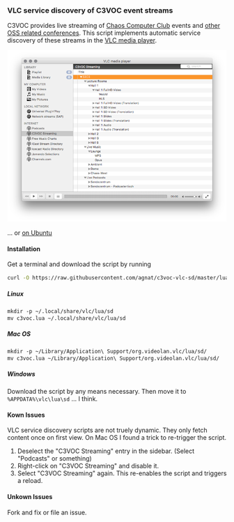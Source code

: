 ### VLC service discovery of C3VOC event streams

C3VOC provides live streaming of [Chaos Computer Club](https://www.ccc.de/en/) events and [other OSS related conferences](https://streaming.media.ccc.de). This script implements automatic service discovery of these streams in the [VLC media player](http://www.videolan.org/vlc/index.html).

![VLC Screenshot Mac](doc/images/vlc_c3voc_sd_macosx.png)

... or [on Ubuntu](https://raw.githubusercontent.com/agnat/c3voc-vlc-sd/master/doc/images/vlc_c3voc_sd_ubuntu.png)

#### Installation

Get a terminal and download the script by running

````bash
curl -O https://raw.githubusercontent.com/agnat/c3voc-vlc-sd/master/lua/sd/c3voc.lua
````

##### Linux

````
mkdir -p ~/.local/share/vlc/lua/sd
mv c3voc.lua ~/.local/share/vlc/lua/sd
````

##### Mac OS

````
mkdir -p ~/Library/Application\ Support/org.videolan.vlc/lua/sd/
mv c3voc.lua ~/Library/Application\ Support/org.videolan.vlc/lua/sd/
````

##### Windows

Download the script by any means necessary. Then move it to `%APPDATA%\vlc\lua\sd` ... I think.

#### Kown Issues

VLC service discovery scripts are not truely dynamic. They only fetch content once on first view. On Mac OS I found a trick to re-trigger the script.

1. Deselect the "C3VOC Streaming" entry in the sidebar. (Select "Podcasts" or something)
1. Right-click on "C3VOC Streaming" and disable it.
1. Select "C3VOC Streaming" again. This re-enables the script and triggers a reload.

#### Unkown Issues

Fork and fix or file an issue.
